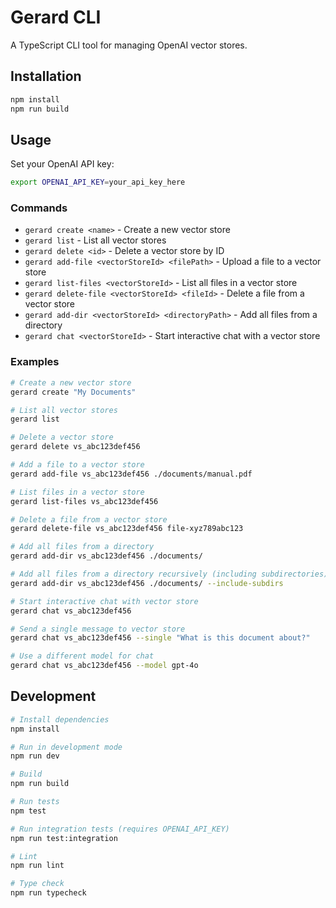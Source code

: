 # Gerard CLI

A TypeScript CLI tool for managing OpenAI vector stores.

## Installation

```bash
npm install
npm run build
```

## Usage

Set your OpenAI API key:
```bash
export OPENAI_API_KEY=your_api_key_here
```

### Commands

- `gerard create <name>` - Create a new vector store
- `gerard list` - List all vector stores
- `gerard delete <id>` - Delete a vector store by ID
- `gerard add-file <vectorStoreId> <filePath>` - Upload a file to a vector store
- `gerard list-files <vectorStoreId>` - List all files in a vector store
- `gerard delete-file <vectorStoreId> <fileId>` - Delete a file from a vector store
- `gerard add-dir <vectorStoreId> <directoryPath>` - Add all files from a directory
- `gerard chat <vectorStoreId>` - Start interactive chat with a vector store

### Examples

```bash
# Create a new vector store
gerard create "My Documents"

# List all vector stores
gerard list

# Delete a vector store
gerard delete vs_abc123def456

# Add a file to a vector store
gerard add-file vs_abc123def456 ./documents/manual.pdf

# List files in a vector store
gerard list-files vs_abc123def456

# Delete a file from a vector store
gerard delete-file vs_abc123def456 file-xyz789abc123

# Add all files from a directory
gerard add-dir vs_abc123def456 ./documents/

# Add all files from a directory recursively (including subdirectories)
gerard add-dir vs_abc123def456 ./documents/ --include-subdirs

# Start interactive chat with vector store
gerard chat vs_abc123def456

# Send a single message to vector store
gerard chat vs_abc123def456 --single "What is this document about?"

# Use a different model for chat
gerard chat vs_abc123def456 --model gpt-4o
```

## Development

```bash
# Install dependencies
npm install

# Run in development mode
npm run dev

# Build
npm run build

# Run tests
npm test

# Run integration tests (requires OPENAI_API_KEY)
npm run test:integration

# Lint
npm run lint

# Type check
npm run typecheck
```